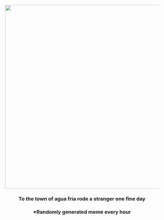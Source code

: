 <p align="center">
        <img src="https://i.redd.it/tmscg2p8jsx91.jpg" width="600" height="600">
        </p>
        <h3 align="center">To the town of agua fria rode a stranger one fine day</h3>
        <h3 align="center">*Randomly generated meme every hour</h3>
    